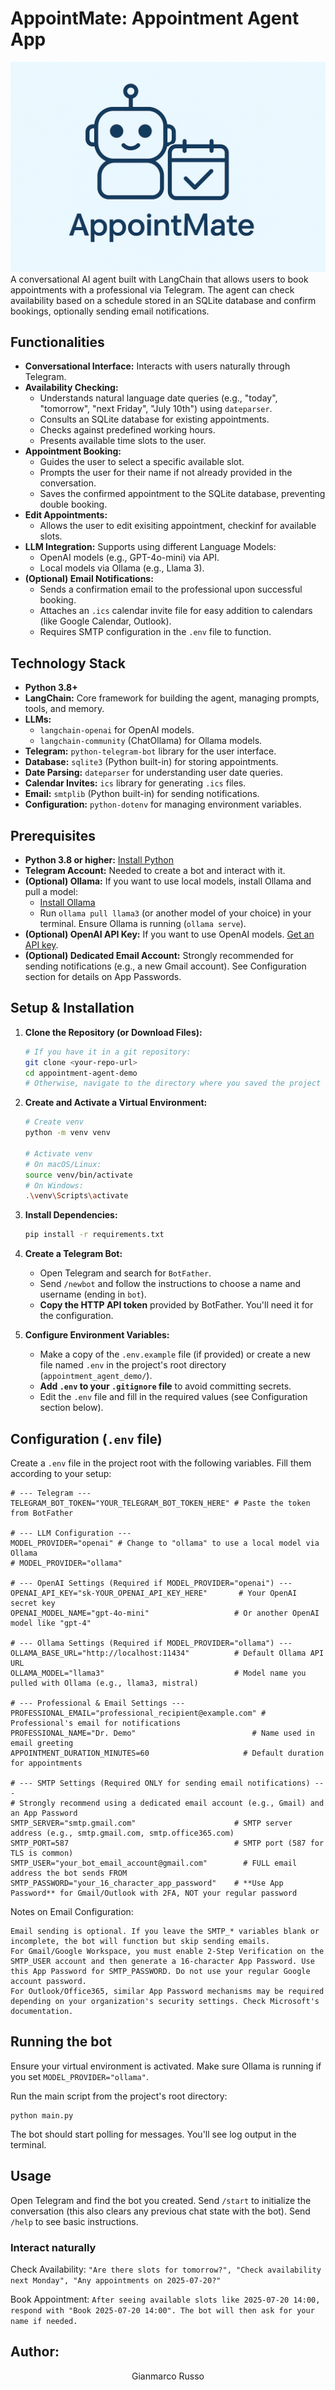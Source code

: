 # AppointMate: Appointment Agent App
![AppointMate Logo](https://github.com/grusso98/AppointMate/blob/main/imgs/appointmate_logo.png)
A conversational AI agent built with LangChain that allows users to book appointments with a professional via Telegram. The agent can check availability based on a schedule stored in an SQLite database and confirm bookings, optionally sending email notifications.

## Functionalities

* **Conversational Interface:** Interacts with users naturally through Telegram.
* **Availability Checking:**
    * Understands natural language date queries (e.g., "today", "tomorrow", "next Friday", "July 10th") using `dateparser`.
    * Consults an SQLite database for existing appointments.
    * Checks against predefined working hours.
    * Presents available time slots to the user.
* **Appointment Booking:**
    * Guides the user to select a specific available slot.
    * Prompts the user for their name if not already provided in the conversation.
    * Saves the confirmed appointment to the SQLite database, preventing double booking.
* **Edit Appointments:**
    * Allows the user to edit exisiting appointment, checkinf for available slots.
* **LLM Integration:** Supports using different Language Models:
    * OpenAI models (e.g., GPT-4o-mini) via API.
    * Local models via Ollama (e.g., Llama 3).
* **(Optional) Email Notifications:**
    * Sends a confirmation email to the professional upon successful booking.
    * Attaches an `.ics` calendar invite file for easy addition to calendars (like Google Calendar, Outlook).
    * Requires SMTP configuration in the `.env` file to function.

## Technology Stack

* **Python 3.8+**
* **LangChain:** Core framework for building the agent, managing prompts, tools, and memory.
* **LLMs:**
    * `langchain-openai` for OpenAI models.
    * `langchain-community` (ChatOllama) for Ollama models.
* **Telegram:** `python-telegram-bot` library for the user interface.
* **Database:** `sqlite3` (Python built-in) for storing appointments.
* **Date Parsing:** `dateparser` for understanding user date queries.
* **Calendar Invites:** `ics` library for generating `.ics` files.
* **Email:** `smtplib` (Python built-in) for sending notifications.
* **Configuration:** `python-dotenv` for managing environment variables.

## Prerequisites

* **Python 3.8 or higher:** [Install Python](https://www.python.org/downloads/)
* **Telegram Account:** Needed to create a bot and interact with it.
* **(Optional) Ollama:** If you want to use local models, install Ollama and pull a model:
    * [Install Ollama](https://ollama.com/)
    * Run `ollama pull llama3` (or another model of your choice) in your terminal. Ensure Ollama is running (`ollama serve`).
* **(Optional) OpenAI API Key:** If you want to use OpenAI models. [Get an API key](https://platform.openai.com/api-keys).
* **(Optional) Dedicated Email Account:** Strongly recommended for sending notifications (e.g., a new Gmail account). See Configuration section for details on App Passwords.

## Setup & Installation

1.  **Clone the Repository (or Download Files):**
    ```bash
    # If you have it in a git repository:
    git clone <your-repo-url>
    cd appointment-agent-demo
    # Otherwise, navigate to the directory where you saved the project files.
    ```

2.  **Create and Activate a Virtual Environment:**
    ```bash
    # Create venv
    python -m venv venv

    # Activate venv
    # On macOS/Linux:
    source venv/bin/activate
    # On Windows:
    .\venv\Scripts\activate
    ```

3.  **Install Dependencies:**
    ```bash
    pip install -r requirements.txt
    ```

4.  **Create a Telegram Bot:**
    * Open Telegram and search for `BotFather`.
    * Send `/newbot` and follow the instructions to choose a name and username (ending in `bot`).
    * **Copy the HTTP API token** provided by BotFather. You'll need it for the configuration.

5.  **Configure Environment Variables:**
    * Make a copy of the `.env.example` file (if provided) or create a new file named `.env` in the project's root directory (`appointment_agent_demo/`).
    * **Add `.env` to your `.gitignore` file** to avoid committing secrets.
    * Edit the `.env` file and fill in the required values (see Configuration section below).

## Configuration (`.env` file)

Create a `.env` file in the project root with the following variables. Fill them according to your setup:

```dotenv
# --- Telegram ---
TELEGRAM_BOT_TOKEN="YOUR_TELEGRAM_BOT_TOKEN_HERE" # Paste the token from BotFather

# --- LLM Configuration ---
MODEL_PROVIDER="openai" # Change to "ollama" to use a local model via Ollama
# MODEL_PROVIDER="ollama"

# --- OpenAI Settings (Required if MODEL_PROVIDER="openai") ---
OPENAI_API_KEY="sk-YOUR_OPENAI_API_KEY_HERE"       # Your OpenAI secret key
OPENAI_MODEL_NAME="gpt-4o-mini"                   # Or another OpenAI model like "gpt-4"

# --- Ollama Settings (Required if MODEL_PROVIDER="ollama") ---
OLLAMA_BASE_URL="http://localhost:11434"          # Default Ollama API URL
OLLAMA_MODEL="llama3"                             # Model name you pulled with Ollama (e.g., llama3, mistral)

# --- Professional & Email Settings ---
PROFESSIONAL_EMAIL="professional_recipient@example.com" # Professional's email for notifications
PROFESSIONAL_NAME="Dr. Demo"                          # Name used in email greeting
APPOINTMENT_DURATION_MINUTES=60                     # Default duration for appointments

# --- SMTP Settings (Required ONLY for sending email notifications) ---
# Strongly recommend using a dedicated email account (e.g., Gmail) and an App Password
SMTP_SERVER="smtp.gmail.com"                      # SMTP server address (e.g., smtp.gmail.com, smtp.office365.com)
SMTP_PORT=587                                     # SMTP port (587 for TLS is common)
SMTP_USER="your_bot_email_account@gmail.com"        # FULL email address the bot sends FROM
SMTP_PASSWORD="your_16_character_app_password"    # **Use App Password** for Gmail/Outlook with 2FA, NOT your regular password
```

Notes on Email Configuration:

    Email sending is optional. If you leave the SMTP_* variables blank or incomplete, the bot will function but skip sending emails.
    For Gmail/Google Workspace, you must enable 2-Step Verification on the SMTP_USER account and then generate a 16-character App Password. Use this App Password for SMTP_PASSWORD. Do not use your regular Google account password.
    For Outlook/Office365, similar App Password mechanisms may be required depending on your organization's security settings. Check Microsoft's documentation.


## Running the bot
Ensure your virtual environment is activated.
Make sure Ollama is running if you set ```MODEL_PROVIDER="ollama"```.

Run the main script from the project's root directory:
```
python main.py
```
The bot should start polling for messages. You'll see log output in the terminal.

## Usage
Open Telegram and find the bot you created.
Send ```/start``` to initialize the conversation (this also clears any previous chat state with the bot).
Send ```/help``` to see basic instructions.

### Interact naturally
Check Availability: ```"Are there slots for tomorrow?", "Check availability next Monday", "Any appointments on 2025-07-20?"```

Book Appointment: ```After seeing available slots like 2025-07-20 14:00, respond with "Book 2025-07-20 14:00". The bot will then ask for your name if needed.```

## Author: 
<div align="center">
    <p>Gianmarco Russo</p>
    <a href="https://www.linkedin.com/in/grusso98/" style="text-decoration:none;">
      <img src="https://upload.wikimedia.org/wikipedia/commons/thumb/c/ca/LinkedIn_logo_initials.png/640px-LinkedIn_logo_initials.png" width="2%" alt="" /></a>
  </div> 